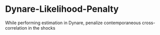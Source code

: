 # Dynare-Likelihood-Penalty
While performing estimation in Dynare, penalize contemporaneous cross-correlation in the shocks
